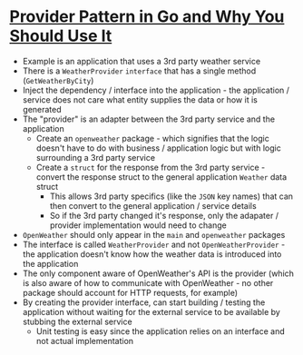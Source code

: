 # [Provider Pattern in Go and Why You Should Use It](https://medium.com/swlh/provider-model-in-go-and-why-you-should-use-it-clean-architecture-1d84cfe1b097)

* Example is an application that uses a 3rd party weather service
* There is a `WeatherProvider` `interface` that has a single method (`GetWeatherByCity`)
* Inject the dependency / interface into the application - the application / service does not care what entity supplies the data or how it is generated
* The "provider" is an adapter between the 3rd party service and the application
  * Create an `openweather` package - which signifies that the logic doesn't have to do with business / application logic but with logic surrounding a 3rd party service
  * Create a `struct` for the response from the 3rd party service - convert the response struct to the general application `Weather` data struct
    * This allows 3rd party specifics (like the `JSON` key names) that can then convert to the general application / service details
    * So if the 3rd party changed it's response, only the adapater / provider implementation would need to change
* `OpenWeather` should only appear in the `main` and `openweather` packages
* The interface is called `WeatherProvider` and not `OpenWeatherProvider` - the application doesn't know how the weather data is introduced into the application
* The only component aware of OpenWeather's API is the provider (which is also aware of how to communicate with OpenWeather - no other package should account for HTTP requests, for example)
* By creating the provider interface, can start building / testing the application without waiting for the external service to be available by stubbing the external service
  * Unit testing is easy since the application relies on an interface and not actual implementation

